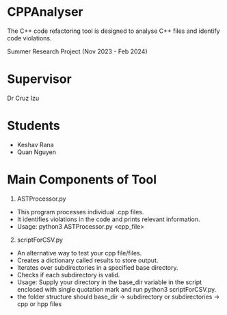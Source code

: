 # CPPAnalyser
The C++ code refactoring tool is designed to analyse C++ files and identify code violations.

Summer Research Project (Nov 2023 - Feb 2024)

# Supervisor 
Dr Cruz Izu

# Students
* Keshav Rana
* Quan Nguyen

# Main Components of Tool
1. ASTProcessor.py
 * This program processes individual .cpp files.
 * It identifies violations in the code and prints relevant information.
 * Usage: python3 ASTProcessor.py <cpp_file>

2. scriptForCSV.py
 * An alternative way to test your cpp file/files.
 * Creates a dictionary called results to store output.
 * Iterates over subdirectories in a specified base directory.
 * Checks if each subdirectory is valid.
 * Usage: Supply your directory in the base_dir variable in the script enclosed with single quotation mark and run python3 scriptForCSV.py.
 * the folder structure should base_dir -> subdirectory or subdirectories -> cpp or hpp files
